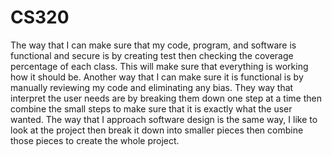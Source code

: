 # CS320
The way that I can make sure that my code, program, and software is functional and secure is by creating test then checking the coverage percentage of each class. This will make sure that everything is working how it should be. Another way that I can make sure it is functional is by manually reviewing my code and eliminating any bias. They way that interpret the user needs are by breaking them down one step at a time then combine the small steps to make sure that it is exactly what the user wanted. The way that I approach software design is the same way, I like to look at the project then break it down into smaller pieces then combine those pieces to create the whole project. 
